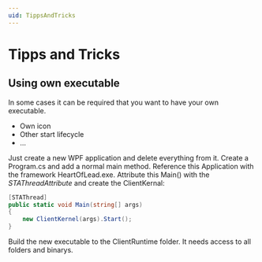 ```yaml
---
uid: TippsAndTricks
---
```

# Tipps and Tricks

## Using own executable

In some cases it can be required that you want to have your own executable.

* Own icon
* Other start lifecycle
* ...

Just create a new WPF application and delete everything from it.
Create a Program.cs and add a normal main method.
Reference this Application with the framework HeartOfLead.exe.
Attribute this Main() with the *STAThreadAttribute* and create the ClientKernal:

````cs
[STAThread]
public static void Main(string[] args)
{
    new ClientKernel(args).Start();
}
````

Build the new executable to the ClientRuntime folder. It needs access to all folders and binarys.
